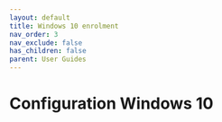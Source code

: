 ```yaml
---
layout: default
title: Windows 10 enrolment
nav_order: 3
nav_exclude: false
has_children: false
parent: User Guides
---
```


# Configuration Windows 10